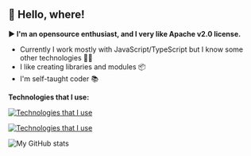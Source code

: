 ## **🤟 Hello, where!**
**▶️ I'm an opensource enthusiast, and I very like Apache v2.0 license.**
- Currently I work mostly with JavaScript/TypeScript but I know some other technologies 🧑‍💻
- I like creating libraries and modules 📦
- I'm self-taught coder 📚

**Technologies that I use:**

[![Technologies that I use](https://skillicons.dev/icons?i=nodejs,ts,html,css,js,c,cpp,cs&theme=dark)](https://skillicons.dev)

[![Technologies that I use](https://skillicons.dev/icons?i=bash,discord,docker,git,github,linux,neovim,vscode&theme=dark)](https://skillicons.dev)

![My GitHub stats](https://github-readme-stats.vercel.app/api?username=i-Moony&show_icons=true&theme=dark)
